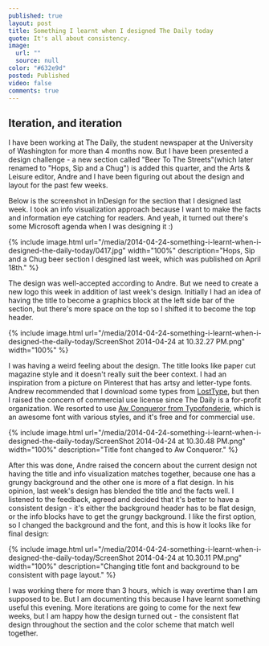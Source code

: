 ```yaml
---
published: true
layout: post
title: Something I learnt when I designed The Daily today
quote: It's all about consistency.
image: 
  url: ""
  source: null
color: "#632e9d"
posted: Published 
video: false
comments: true
---
```


## Iteration, and iteration

I have been working at The Daily, the student newspaper at the University of Washington for more than 4 months now. But I have been presented a design challenge - a new section called "Beer To The Streets"(which later renamed to "Hops, Sip and a Chug") is added this quarter, and the Arts & Leisure editor, Andre and I have been figuring out about the design and layout for the past few weeks.<br>

Below is the screenshot in InDesign for the section that I designed last week. I took an info visualization approach because I want to make the facts and information eye catching for readers. And yeah, it turned out there's some Microsoft agenda when I was designing it :)<br>

{% include image.html url="/media/2014-04-24-something-i-learnt-when-i-designed-the-daily-today/0417.jpg" width="100%" description="Hops, Sip and a Chug beer section I desgined last week, which was published on April 18th." %}

The design was well-accepted according to Andre. But we need to create a new logo this week in addition of last week's design. Initially I had an idea of having the title to become a graphics block at the left side bar of the section, but there's more space on the top so I shifted it to become the top header.

{% include image.html url="/media/2014-04-24-something-i-learnt-when-i-designed-the-daily-today/ScreenShot 2014-04-24 at 10.32.27 PM.png" width="100%" %}

I was having a weird feeling about the design. The title looks like paper cut magazine style and it doesn't really suit the beer context. I had an inspiration from a picture on Pinterest that has artsy and letter-type fonts. Andrew recommended that I download some types from [LostType](http://www.losttype.com/), but then I raised the concern of commercial use license since The Daily is a for-profit organization. We resorted to use [Aw Conqueror from Typofonderie](https://typofonderie.com/fonts/aw-conqueror-family/), which is an awesome font with various styles, and it's free and for commercial use.

{% include image.html url="/media/2014-04-24-something-i-learnt-when-i-designed-the-daily-today/ScreenShot 2014-04-24 at 10.30.48 PM.png" width="100%" description="Title font changed to Aw Conqueror." %}


After this was done, Andre raised the concern about the current design not having the title and info visualization matches together, because one has a grungy background and the other one is more of a flat design. In his opinion, last week's design has blended the title and the facts well. I listened to the feedback, agreed and decided that it's better to have a consistent design - it's either the background header has to be flat design, or the info blocks have to get the grungy background. I like the first option, so I changed the background and the font, and this is how it looks like for final design:

{% include image.html url="/media/2014-04-24-something-i-learnt-when-i-designed-the-daily-today/ScreenShot 2014-04-24 at 10.30.11 PM.png" width="100%" description="Changing title font and background to be consistent with page layout." %}


I was working there for more than 3 hours, which is way overtime than I am supposed to be. But I am documenting this because I have learnt something useful this evening. More iterations are going to come for the next few weeks, but I am happy how the design turned out - the consistent flat design throughout the section and the color scheme that match well together. 
